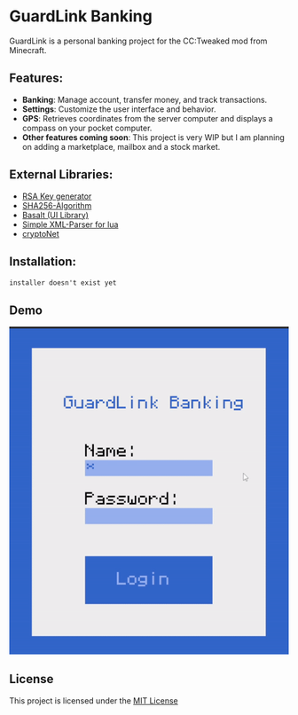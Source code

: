 
# GuardLink Banking

GuardLink is a personal banking project for the CC:Tweaked mod from Minecraft. 

Features:
-
- **Banking**: Manage account, transfer money, and track transactions.
- **Settings**: Customize the user interface and behavior.
- **GPS**: Retrieves coordinates from the server computer and displays a compass on your pocket computer.
- **Other features coming soon**: This project is very WIP but I am planning on adding a marketplace, mailbox and a stock market. 

External Libraries:
-
- [RSA Key generator](https://gist.github.com/1lann/c9d4d2e7c1f825cad36b)
- [SHA256-Algorithm](https://pastebin.com/6UV4qfNF)
- [Basalt (UI Library)](https://basalt.madefor.cc/#/)
- [Simple XML-Parser for lua](https://github.com/Cluain/Lua-Simple-XML-Parser)
- [cryptoNet](https://github.com/SiliconSloth/CryptoNet)

Installation:
- 
```
installer doesn't exist yet 
```


## Demo

![](demo.gif)


## License

This project is licensed under the [MIT License](https://choosealicense.com/licenses/mit/)
